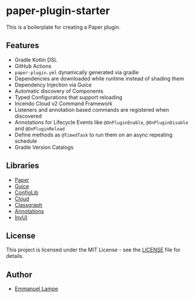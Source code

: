 # paper-plugin-starter

This is a boilerplate for creating a Paper plugin.

## Features

- Gradle Kotlin DSL
- GitHub Actions
- `paper-plugin.yml` dynamically generated via gradle
- Dependencies are downloaded while runtime instead of shading them
- Dependency Injection via Guice
- Automatic discovery of Components
- Typed Configurations that support reloading
- Incendo Cloud v2 Command Framework
- Listeners and annotation based commands are registered when discovered
- Annotations for Lifecycle Events like `@OnPluginEnable`, `@OnPluginDisable` and `@OnPluginReload`
- Define methods as `@TimedTask` to run them on an async repeating schedule
- Gradle Version Catalogs

## Libraries

- [Paper](https://papermc.io/)
- [Guice](https://github.com/google/guice)
- [ConfigLib](https://github.com/Exlll/ConfigLib)
- [Cloud](https://github.com/Incendo/cloud)
- [Classgraph](https://github.com/classgraph/classgraph)
- [Annotations](https://github.com/JetBrains/java-annotations)
- [InvUI](https://github.com/NichtStudioCode/InvUI)

## License

This project is licensed under the MIT License - see the [LICENSE](LICENSE) file for details.

## Author

- [Emmanuel Lampe](https://github.com/rexlManu)
